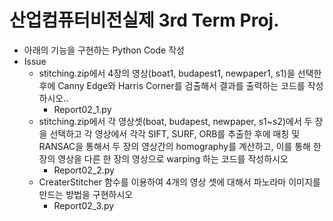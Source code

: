 # **산업컴퓨터비전실제 3rd Term Proj.** 

- 아래의 기능을 구현하는 Python Code 작성
- Issue
  + stitching.zip에서 4장의 영상(boat1, budapest1, newpaper1, s1)을 선택한 후에 Canny Edge와 Harris Corner를 검출해서 결과를 출력하는 코드를 작성하시오..
     * Report02_1.py
  + stitching.zip에서 각 영상셋(boat, budapest, newpaper, s1~s2)에서 두 장을 선택하고 각 영상에서 각각 SIFT, SURF, ORB를 추출한 후에 매칭 및 RANSAC을 통해서 두 장의 영상간의 homography를 계산하고, 이를 통해 한 장의 영상을 다른 한 장의 영상으로 warping 하는 코드를 작성하시오
     * Report02_2.py
  + CreaterStitcher 함수를 이용하여 4개의 영상 셋에 대해서 파노라마 이미지를 만드는 방법을 구현하시오
     * Report02_3.py

<p align="center">
  
</p>
</br>